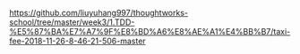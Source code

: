 https://github.com/liuyuhang997/thoughtworks-school/tree/master/week3/1.TDD-%E5%87%BA%E7%A7%9F%E8%BD%A6%E8%AE%A1%E4%BB%B7/taxi-fee-2018-11-26-8-46-21-506-master